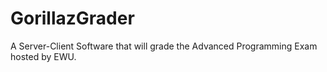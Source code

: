 # GorillazGrader
A Server-Client Software that will grade the Advanced Programming Exam hosted by EWU.
